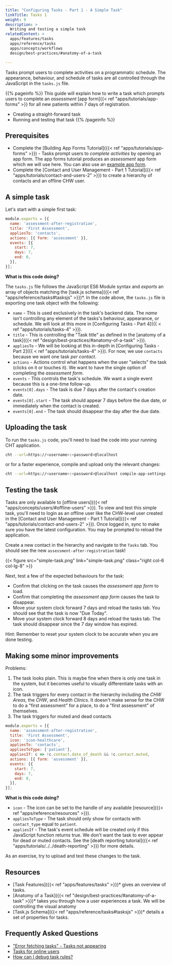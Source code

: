 ```yaml
---
title: "Configuring Tasks - Part 1 - A Simple Task"
linkTitle: Tasks 1
weight: 9
description: >
  Writing and testing a simple task
relatedContent: >
  apps/features/tasks
  apps/reference/tasks
  apps/concepts/workflows
  design/best-practices/#anatomy-of-a-task

---
```


Tasks prompt users to complete activities on a programmatic schedule. The appearance, behaviour, and schedule of tasks are all controlled through the JavaScript in the `tasks.js` file.

{{% pageinfo %}}
This guide will explain how to write a task which prompts users to complete an _assessment_ [app form]{{< ref "apps/tutorials/app-forms" >}} for all new patients within 7 days of registration.

- Creating a straight-forward task
- Running and testing that task
{{% /pageinfo %}}

## Prerequisites

* Complete the [Building App Forms Tutorial]({{< ref "apps/tutorials/app-forms" >}}) - Tasks prompt users to _complete activities_ by opening an app form. The app forms tutorial produces an _assessment_ app form which we will use here. You can also use an [example app form](https://github.com/medic/cht-core/tree/master/config/default/forms/app).
* Complete the [Contact and User Management - Part 1 Tutorial]({{< ref "apps/tutorials/contact-and-users-2" >}}) to create a hierarchy of contacts and an offline CHW user. 

## A simple task

Let's start with a simple first task:

```javascript
module.exports = [{
  name: 'assessment-after-registration',
  title: 'First Assessment',
  appliesTo: 'contacts',
  actions: [{ form: 'assessment' }],
  events: [{
    start: 7,
    days: 7,
    end: 0,
  }],
}];
```

**What is this code doing?**

The `tasks.js` file follows the JavaScript ES6 Module syntax and _exports_ an array of objects matching the [task.js schema]({{< ref "apps/reference/tasks#tasksjs" >}})*. In the code above, the `tasks.js` file is exporting one task object with the following:

* `name` - This is used exclusively in the task's backend data. The _name_ isn't controlling any element of the tasks's behaviour, appearance, or schedule. We will look at this more in [Configuring Tasks - Part 4]({{ < ref "apps/tutorials/tasks-4" >}}).
* `title` - This is controlling the "Task title" as defined in the [anatomy of a task]({{< ref "design/best-practices/#anatomy-of-a-task" >}}).
* `appliesTo` - We will be looking at this in-depth in [Configuring Tasks - Part 2]({{ < ref "apps/tutorials/tasks-4" >}}). For now, we use `contacts` because we want one task _per contact_.
* `actions` - Actions control what happens when the user "selects" the task (clicks on it or touches it). We want to have the single option of completing the _assessment form_.
* `events` - This controls the task's schedule. We want a single event because this is a one-time follow-up. 
* `events[0].days` - The task is due 7 days after the contact's creation date.
* `events[0].start` - The task should appear 7 days before the due date, or immediately when the contact is created.
* `events[0].end` - The task should disappear the day after the due date.

## Uploading the task

To run the `tasks.js` code, you'll need to load the code into your running CHT application. 

```zsh
cht --url=https://<username>:<password>@localhost
```

or for a faster experience, compile and upload only the relevant changes:

```zsh
cht --url=https://<username>:<password>@localhost compile-app-settings upload-app-settings
```

## Testing the task

Tasks are only available to [offline users]({{< ref "apps/concepts/users/#offline-users" >}}). To view and test this simple task, you'll need to login as an offline user like the CHW-level user created in the [Contact and User Management - Part 1 Tutorial]({{< ref "apps/tutorials/contact-and-users-2" >}}). Once logged in, sync to make sure you have the latest configuration. You may be prompted to reload the application. 

Create a new contact in the hierarchy and navigate to the `Tasks` tab. You should see the new `assessment-after-registration` task!

{{< figure src="simple-task.png" link="simple-task.png" class="right col-6 col-lg-8" >}}

Next, test a few of the expected behaviours for the task:

* Confirm that clicking on the task causes the _assessment app form_ to load.
* Confirm that completing the _assessment app form_ causes the task to disappear.
* Move your system clock forward 7 days and reload the tasks tab. You should see that the task is now "Due Today".
* Move your system clock forward 8 days and reload the tasks tab. The task should disappear since the 7 day window has expired.

Hint: Remember to reset your system clock to be accurate when you are done testing.

## Making some minor improvements

Problems:

1. The task looks plain. This is maybe fine when there is only one task in the system, but it becomes useful to visually differentiate tasks with an icon.
2. The task triggers for every contact in the hierarchy including the _CHW Areas_, the _CHW_, and _Health Clinics_. It doesn't make sense for the CHW to do a "first assessment" for a place, to do a "first assessment" of themselves.
3. The task triggers for muted and dead contacts

```javascript
module.exports = [{
  name: 'assessment-after-registration',
  title: 'First Assessment',
  icon: 'icon-healthcare',
  appliesTo: 'contacts',
  appliesToType: ['patient'],
  appliesIf: c => !c.contact.date_of_death && !c.contact.muted,
  actions: [{ form: 'assessment' }],
  events: [{
    start: 7,
    days: 7,
    end: 0,
  }],
}];
```
**What is this code doing?**

* `icon` - The icon can be set to the handle of any available [resource]({{< ref "apps/reference/resources" >}}).
* `appliesToType` - The task should only show for contacts with `contact_type` equal to `patient`.
* `appliesIf` - The task's event schedule will be created only if this JavaScript function returns true. We don't want the task to ever appear for dead or muted contacts. See the [death reporting tutorial]({{< ref "apps/tutorials/../../death-reporting" >}}) for more details.

As an exercise, try to upload and test these changes to the task.

## Resources

* [Task Features]({{< ref "apps/features/tasks" >}})* gives an overview of tasks.
* [Anatomy of a Task]({{< ref "design/best-practices/#anatomy-of-a-task" >}})* takes you through how a user experiences a task. We will be controlling the visual anatomy
* [Task.js Schema]({{< ref "apps/reference/tasks#tasksjs" >}})* details a set of properties for tasks.

## Frequently Asked Questions

- ["Error fetching tasks" - Tasks not appearing](https://forum.communityhealthtoolkit.org/t/error-fetching-tasks-tasks-not-appearing/537)
- [Tasks for online users](https://forum.communityhealthtoolkit.org/t/tasks-for-online-users/574)
- [How can I debug task rules?](https://forum.communityhealthtoolkit.org/t/how-can-i-debug-task-rules/108)
